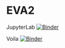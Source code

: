 # EVA2
JupyterLab
[![Binder](https://mybinder.org/badge_logo.svg)](https://mybinder.org/v2/gh/noesbluk/EVA2/HEAD)

Voila
[![Binder](https://mybinder.org/badge_logo.svg)](https://mybinder.org/v2/gh/noesbluk/EVA2/HEAD?labpath=%2Fvoila%2Frender%2Fno_08.ipynb)
